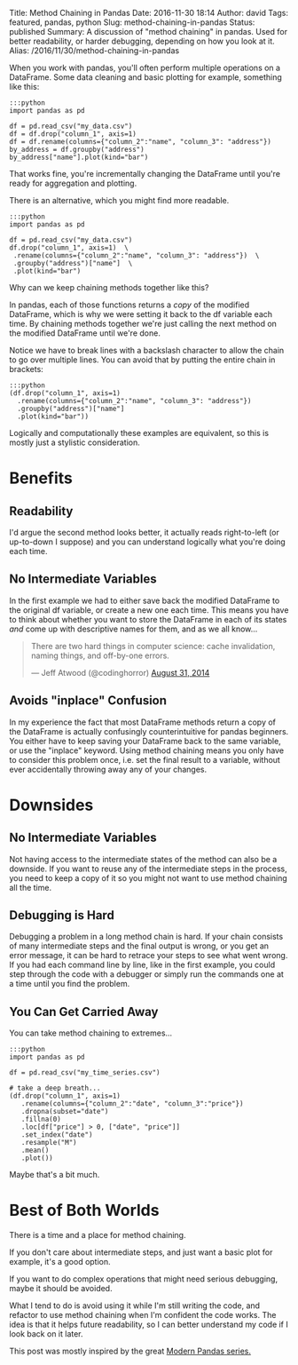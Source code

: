Title: Method Chaining in Pandas
Date: 2016-11-30 18:14
Author: david
Tags: featured, pandas, python
Slug: method-chaining-in-pandas
Status: published
Summary: A discussion of "method chaining" in pandas. Used for better readability, or harder debugging, depending on how you look at it.
Alias: /2016/11/30/method-chaining-in-pandas

When you work with pandas, you'll often perform multiple operations on a
DataFrame. Some data cleaning and basic plotting for example, something
like this:

    :::python
    import pandas as pd

    df = pd.read_csv("my_data.csv")
    df = df.drop("column_1", axis=1)
    df = df.rename(columns={"column_2":"name", "column_3": "address"})
    by_address = df.groupby("address")
    by_address["name"].plot(kind="bar")


That works fine, you're incrementally changing the DataFrame until
you're ready for aggregation and plotting.

There is an alternative, which you might find more readable.

    :::python
    import pandas as pd

    df = pd.read_csv("my_data.csv")
    df.drop("column_1", axis=1)  \  
     .rename(columns={"column_2":"name", "column_3": "address"})  \  
     .groupby("address")["name"]  \  
     .plot(kind="bar")

Why can we keep chaining methods together like this?

In pandas, each of those functions returns a *copy* of the modified
DataFrame, which is why we were setting it back to the df variable each
time. By chaining methods together we're just calling the next method on
the modified DataFrame until we're done.

Notice we have to break lines with a backslash character to allow the
chain to go over multiple lines. You can avoid that by putting the
entire chain in brackets:

    :::python
    (df.drop("column_1", axis=1)
      .rename(columns={"column_2":"name", "column_3": "address"})
      .groupby("address")["name"]
      .plot(kind="bar"))

Logically and computationally these examples are equivalent, so this is
mostly just a stylistic consideration.


# Benefits

## Readability

I'd argue the second method looks better, it actually reads
right-to-left (or up-to-down I suppose) and you can understand logically
what you're doing each time.

## No Intermediate Variables

In the first example we had to either save back the modified DataFrame
to the original df variable, or create a new one each time. This means
you have to think about whether you want to store the DataFrame in each
of its states *and* come up with descriptive names for them, and as we
all know...

<blockquote class="twitter-tweet" data-lang="en"><p lang="en" dir="ltr">There are two hard things in computer science: cache invalidation, naming things, and off-by-one errors.</p>&mdash; Jeff Atwood (@codinghorror) <a href="https://twitter.com/codinghorror/status/506010907021828096?ref_src=twsrc%5Etfw">August 31, 2014</a></blockquote>
<script async src="https://platform.twitter.com/widgets.js" charset="utf-8"></script>

## Avoids "inplace" Confusion

In my experience the fact that most DataFrame methods return a copy of
the DataFrame is actually confusingly counterintuitive for pandas
beginners. You either have to keep saving your DataFrame back to the
same variable, or use the "inplace" keyword. Using method chaining means
you only have to consider this problem once, i.e. set the final result
to a variable, without ever accidentally throwing away any of your
changes.


# Downsides

## No Intermediate Variables

Not having access to the intermediate states of the method can also be a
downside. If you want to reuse any of the intermediate steps in the
process, you need to keep a copy of it so you might not want to use
method chaining all the time.

## Debugging is Hard

Debugging a problem in a long method chain is hard. If your chain
consists of many intermediate steps and the final output is wrong, or
you get an error message, it can be hard to retrace your steps to see
what went wrong. If you had each command line by line, like in the first
example, you could step through the code with a debugger or simply run
the commands one at a time until you find the problem.

## You Can Get Carried Away

You can take method chaining to extremes...

    :::python
    import pandas as pd

    df = pd.read_csv("my_time_series.csv")

    # take a deep breath...
    (df.drop("column_1", axis=1)
       .rename(columns={"column_2":"date", "column_3":"price"})
       .dropna(subset="date")
       .fillna(0)
       .loc[df["price"] > 0, ["date", "price"]]
       .set_index("date")
       .resample("M")
       .mean()
       .plot())

Maybe that's a bit much.

# Best of Both Worlds 

There is a time and a place for method chaining.

If you don't care about intermediate steps, and just want a basic plot
for example, it's a good option.

If you want to do complex operations that might need serious debugging,
maybe it should be avoided.

What I tend to do is avoid using it while I'm still writing the code,
and refactor to use method chaining when I'm confident the code works.
The idea is that it helps future readability, so I can better understand
my code if I look back on it later.

This post was mostly inspired by the great [Modern Pandas series.](https://tomaugspurger.github.io/method-chaining.html)
